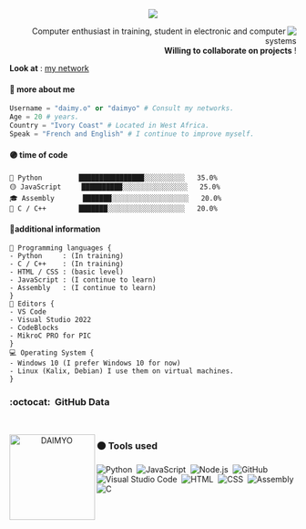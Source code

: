 <p align="center">
  <a align="center" href="https://github.com/DenverCoder1/readme-typing-svg"><img src="https://readme-typing-svg.herokuapp.com?&font=IBM+Plex+Sans&color=F72EE2&size=25&lines=Welcome+to+my+GitHub+Profile!;" /></a>
</p>
<img align="right" src="https://media.giphy.com/media/M9gbBd9nbDrOTu1Mqx/giphy.gif">
<p align="right">
Computer enthusiast in training,
student in electronic and computer systems
<br/> <b>Willing to collaborate on projects</b> !
</p>
<b>Look at</b> : <a href="https://guns.lol/daimy.o">my network</a>

#### 🔴 more about me
```py
Username = "daimy.o" or "daimyo" # Consult my networks.
Age = 20 # years.
Country = "Ivory Coast" # Located in West Africa.
Speak = "French and English" # I continue to improve myself.
```

#### 🟣 time of code
```text
🐍 Python         ████████████████░░░░░░░░░░   35.0% 
🟡 JavaScript     ██████████░░░░░░░░░░░░░░░░   25.0% 
🎓 Assembly       ███████░░░░░░░░░░░░░░░░░░░   20.0%  
🦠 C / C++        ███████░░░░░░░░░░░░░░░░░░░   20.0% 
```

#### 🔵additional information
```Js
🧩 Programming languages {
- Python     : (In training)
- C / C++    : (In training)
- HTML / CSS : (basic level)
- JavaScript : (I continue to learn)
- Assembly   : (I continue to learn)
}
📝 Editors {
- VS Code
- Visual Studio 2022
- CodeBlocks
- MikroC PRO for PIC
}
💻 Operating System {
- Windows 10 (I prefer Windows 10 for now)
- Linux (Kalix, Debian) I use them on virtual machines.
}
```


### :octocat: &nbsp;GitHub Data

<br />
<p align="center">
  <img align="left" height="150em" src="https://github-readme-streak-stats.herokuapp.com/?user=daimy.o&theme=onedarkr" alt="DAIMYO" />
</p>


### 🟠&nbsp;Tools used

![Python](https://img.shields.io/badge/-Python-05122A?style=flat&logo=python)&nbsp;
![JavaScript](https://img.shields.io/badge/-JavaScript-05122A?style=flat&logo=javascript)&nbsp;
![Node.js](https://img.shields.io/badge/-Node.js-05122A?style=flat&logo=node.js)&nbsp;
![GitHub](https://img.shields.io/badge/-GitHub-05122A?style=flat&logo=github)&nbsp;
![Visual Studio Code](https://img.shields.io/badge/-Visual%20Studio%20Code-05122A?style=flat&logo=visual-studio-code&logoColor=007ACC)&nbsp;
![HTML](https://img.shields.io/badge/-HTML-05122A?style=flat&logo=HTML5)&nbsp;
![CSS](https://img.shields.io/badge/-CSS-05122A?style=flat&logo=CSS3&logoColor=1572B6)&nbsp;
![Assembly](https://img.shields.io/badge/-Assembly-05122A?style=flat&logo=Assembly)&nbsp;
![C](https://img.shields.io/badge/-c-05122A?style=flat&logo=c)&nbsp;

